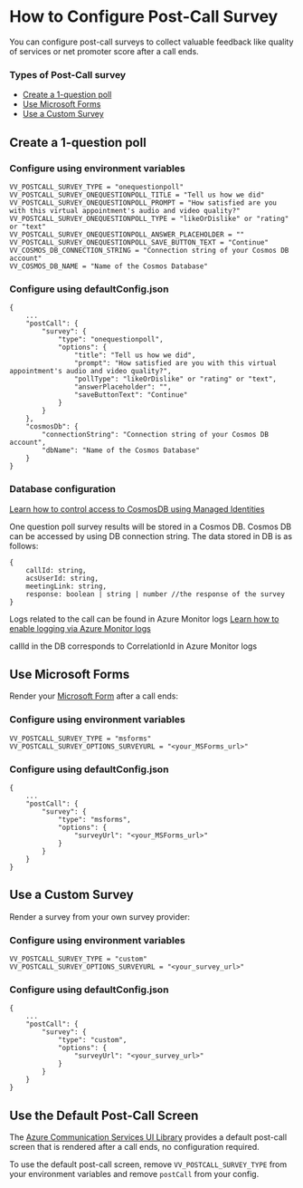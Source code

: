 # How to Configure Post-Call Survey

You can configure post-call surveys to collect valuable feedback like quality of services or net promoter score after a call ends.

### Types of Post-Call survey

- [Create a 1-question poll](#onequestionpoll)
- [Use Microsoft Forms](#msforms)
- [Use a Custom Survey](#custom)

## <a id="onequestionpoll">Create a 1-question poll</a>

### Configure using environment variables

```
VV_POSTCALL_SURVEY_TYPE = "onequestionpoll"
VV_POSTCALL_SURVEY_ONEQUESTIONPOLL_TITLE = "Tell us how we did"
VV_POSTCALL_SURVEY_ONEQUESTIONPOLL_PROMPT = "How satisfied are you with this virtual appointment's audio and video quality?"
VV_POSTCALL_SURVEY_ONEQUESTIONPOLL_TYPE = "likeOrDislike" or "rating" or "text"
VV_POSTCALL_SURVEY_ONEQUESTIONPOLL_ANSWER_PLACEHOLDER = ""
VV_POSTCALL_SURVEY_ONEQUESTIONPOLL_SAVE_BUTTON_TEXT = "Continue"
VV_COSMOS_DB_CONNECTION_STRING = "Connection string of your Cosmos DB account"
VV_COSMOS_DB_NAME = "Name of the Cosmos Database"
```

### Configure using defaultConfig.json

```
{
    ...
    "postCall": {
        "survey": {
            "type": "onequestionpoll",
            "options": {
                "title": "Tell us how we did",
                "prompt": "How satisfied are you with this virtual appointment's audio and video quality?",
                "pollType": "likeOrDislike" or "rating" or "text",
                "answerPlaceholder": "",
                "saveButtonText": "Continue"
            }
        }
    },
    "cosmosDb": {
        "connectionString": "Connection string of your Cosmos DB account",
        "dbName": "Name of the Cosmos Database"
    }
}

```

### <a id="databaseConfiguration">Database configuration</a>

[Learn how to control access to CosmosDB using Managed Identities](https://learn.microsoft.com/en-us/azure/cosmos-db/managed-identity-based-authentication)

One question poll survey results will be stored in a Cosmos DB.
Cosmos DB can be accessed by using DB connection string.
The data stored in DB is as follows:

```
{
    callId: string,
    acsUserId: string,
    meetingLink: string,
    response: boolean | string | number //the response of the survey
}
```

Logs related to the call can be found in Azure Monitor logs
[Learn how to enable logging via Azure Monitor logs](https://learn.microsoft.com/en-us/azure/communication-services/concepts/analytics/enable-logging)

callId in the DB corresponds to CorrelationId in Azure Monitor logs

## <a id="msforms">Use Microsoft Forms</a>

Render your [Microsoft Form](https://www.microsoft.com/en-ca/microsoft-365/online-surveys-polls-quizzes) after a call ends:

### Configure using environment variables

```
VV_POSTCALL_SURVEY_TYPE = "msforms"
VV_POSTCALL_SURVEY_OPTIONS_SURVEYURL = "<your_MSForms_url>"
```

### Configure using defaultConfig.json

```
{
    ...
    "postCall": {
        "survey": {
            "type": "msforms",
            "options": {
                "surveyUrl": "<your_MSForms_url>"
            }
        }
    }
}
```

## <a id="custom">Use a Custom Survey</a>

Render a survey from your own survey provider:

### Configure using environment variables

```
VV_POSTCALL_SURVEY_TYPE = "custom"
VV_POSTCALL_SURVEY_OPTIONS_SURVEYURL = "<your_survey_url>"
```

### Configure using defaultConfig.json

```
{
    ...
    "postCall": {
        "survey": {
            "type": "custom",
            "options": {
                "surveyUrl": "<your_survey_url>"
            }
        }
    }
}
```

## Use the Default Post-Call Screen

The [Azure Communication Services UI Library](https://azure.github.io/communication-ui-library/) provides a default post-call screen that is rendered after a call ends, no configuration required.

To use the default post-call screen, remove `VV_POSTCALL_SURVEY_TYPE` from your environment variables and remove `postCall` from your config.
